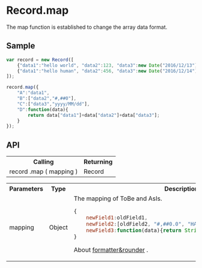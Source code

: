 <H1>Record.map</H1>

The map function is established to change the array data format.

<h2>Sample</h2>

```javascript
var record = new Record([
	{"data1":"hello world", "data2":123, "data3":new Date("2016/12/13") },
	{"data1":"hello human", "data2":456, "data3":new Date("2016/12/14") }
]);

record.map({
	"A":"data1",
	"B":["data2","#,##0"],
	"C":["data3","yyyy/MM/dd"],
	"D":function(data){
		return data["data1"]+data["data2"]+data["data3"];
	}
});
```

<h2>API</h2>

<table>
<tr><th>Calling</th><th>Returning</th></tr>
<tr><td>record .map ( mapping )</td><td>Record</td></tr>
</table>

<table>
<tr><th>Parameters</th><th>Type</th><th>Description</th></tr>
<tr><td>mapping</td><td>Object</td><td>The mapping of ToBe and AsIs.

```javascript
{
	newField1:oldField1,
	newField2:[oldField2, "#,##0.0", "HALF_EVEN"],//formatter, rounder
	newField3:function(data){return String|Number|Date|Boolean;}
}
```

About <a href="formatter&rounder.md">formatter&rounder</a> .
</td></tr>
</table>

